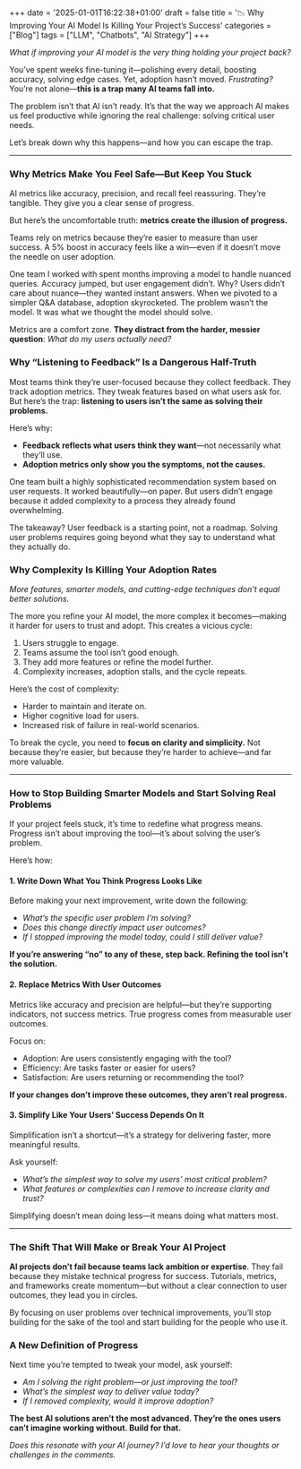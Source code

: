 +++
date = '2025-01-01T16:22:38+01:00'
draft = false
title = '📉 Why Improving Your AI Model Is Killing Your Project’s Success'
categories = ["Blog"]
tags = ["LLM", "Chatbots", "AI Strategy"]
+++

_What if improving your AI model is the very thing holding your project back?_

You’ve spent weeks fine-tuning it—polishing every detail, boosting accuracy, solving edge cases. Yet, adoption hasn’t moved. _Frustrating?_ You’re not alone—**this is a trap many AI teams fall into.**

The problem isn’t that AI isn’t ready. It’s that the way we approach AI makes us feel productive while ignoring the real challenge: solving critical user needs.

Let’s break down why this happens—and how you can escape the trap.

---

### Why Metrics Make You Feel Safe—But Keep You Stuck

AI metrics like accuracy, precision, and recall feel reassuring. They’re tangible. They give you a clear sense of progress.

But here’s the uncomfortable truth: **metrics create the illusion of progress.**

Teams rely on metrics because they’re easier to measure than user success. A 5% boost in accuracy feels like a win—even if it doesn’t move the needle on user adoption.

One team I worked with spent months improving a model to handle nuanced queries. Accuracy jumped, but user engagement didn’t. Why? Users didn’t care about nuance—they wanted instant answers. When we pivoted to a simpler Q&A database, adoption skyrocketed. The problem wasn’t the model. It was what we thought the model should solve.

Metrics are a comfort zone. **They distract from the harder, messier question**: _What do my users actually need?_

### Why “Listening to Feedback” Is a Dangerous Half-Truth

Most teams think they’re user-focused because they collect feedback. They track adoption metrics. They tweak features based on what users ask for. But here’s the trap: **listening to users isn’t the same as solving their problems.**

Here’s why:

- **Feedback reflects what users think they want**—not necessarily what they’ll use.
- **Adoption metrics only show you the symptoms, not the causes.**

One team built a highly sophisticated recommendation system based on user requests. It worked beautifully—on paper. But users didn’t engage because it added complexity to a process they already found overwhelming.

The takeaway? User feedback is a starting point, not a roadmap. Solving user problems requires going beyond what they say to understand what they actually do.

### Why Complexity Is Killing Your Adoption Rates

_More features, smarter models, and cutting-edge techniques don’t equal better solutions._

The more you refine your AI model, the more complex it becomes—making it harder for users to trust and adopt. This creates a vicious cycle:

1. Users struggle to engage.
2. Teams assume the tool isn’t good enough.
3. They add more features or refine the model further.
4. Complexity increases, adoption stalls, and the cycle repeats.

Here’s the cost of complexity:

- Harder to maintain and iterate on.
- Higher cognitive load for users.
- Increased risk of failure in real-world scenarios.

To break the cycle, you need to **focus on clarity and simplicity.** Not because they’re easier, but because they’re harder to achieve—and far more valuable.

---

### How to Stop Building Smarter Models and Start Solving Real Problems

If your project feels stuck, it’s time to redefine what progress means. Progress isn’t about improving the tool—it’s about solving the user’s problem.

Here’s how:

#### 1. Write Down What You Think Progress Looks Like

Before making your next improvement, write down the following:

- _What’s the specific user problem I’m solving?_
- _Does this change directly impact user outcomes?_
- _If I stopped improving the model today, could I still deliver value?_

**If you’re answering “no” to any of these, step back. Refining the tool isn’t the solution.**

#### 2. Replace Metrics With User Outcomes

Metrics like accuracy and precision are helpful—but they’re supporting indicators, not success metrics. True progress comes from measurable user outcomes.

Focus on:

- Adoption: Are users consistently engaging with the tool?
- Efficiency: Are tasks faster or easier for users?
- Satisfaction: Are users returning or recommending the tool?

**If your changes don’t improve these outcomes, they aren’t real progress.**

#### 3. Simplify Like Your Users’ Success Depends On It

Simplification isn’t a shortcut—it’s a strategy for delivering faster, more meaningful results.

Ask yourself:

- _What’s the simplest way to solve my users’ most critical problem?_
- _What features or complexities can I remove to increase clarity and trust?_

Simplifying doesn’t mean doing less—it means doing what matters most.

---

### The Shift That Will Make or Break Your AI Project

**AI projects don’t fail because teams lack ambition or expertise**. They fail because they mistake technical progress for success. Tutorials, metrics, and frameworks create momentum—but without a clear connection to user outcomes, they lead you in circles.

By focusing on user problems over technical improvements, you’ll stop building for the sake of the tool and start building for the people who use it.

### A New Definition of Progress

Next time you’re tempted to tweak your model, ask yourself:

- _Am I solving the right problem—or just improving the tool?_
- _What’s the simplest way to deliver value today?_
- _If I removed complexity, would it improve adoption?_

**The best AI solutions aren’t the most advanced. They’re the ones users can’t imagine working without. Build for that.**

_Does this resonate with your AI journey? I’d love to hear your thoughts or challenges in the comments._
